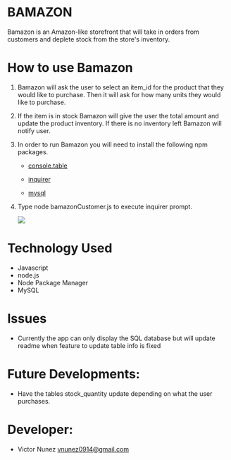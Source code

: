 
# BAMAZON

Bamazon is an Amazon-like storefront that will take in orders from customers and deplete stock from the store's inventory. 

# How to use Bamazon

1. Bamazon will ask the user to select an item_id for the product that they would like to purchase. Then it will ask for how many units they would like to purchase. 

2. If the item is in stock Bamazon will give the user the total amount and update the product inventory. If there is no inventory left Bamazon will notify user.

3. In order to run Bamazon you will need to install the following npm packages. 

   * [console.table](https://www.npmjs.com/package/console.table)

   * [inquirer](https://www.npmjs.com/package/inquirer)

   * [mysql](https://www.npmjs.com/package/mysql)

   
 3. Type node bamazonCustomer.js to execute inquirer prompt.

  
      ![](https://media.giphy.com/media/UqNAgFy7q4EfMyzp51/giphy.gif)
   
  
 
 # Technology Used
 
* Javascript
* node.js
* Node Package Manager
* MySQL

# Issues

* Currently the app can only display the SQL database but will update readme when feature to update table info is fixed



# Future Developments:
* Have the tables stock_quantity update depending on what the user purchases.


# Developer:
* Victor Nunez vnunez0914@gmail.com